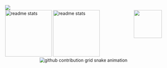<div>

  <a href="https://skillicons.dev">
    <img src="https://skillicons.dev/icons?i=angular,scss,ts,nodejs,js,git,linux,vscode,github" />
  </a>
</div>
<div>
  <img height="150cm" src="https://github-readme-stats.vercel.app/api?username=NotHiaki&count_private=true&show_icons=true&theme=github_dark&rank_icon=github&border_radius=12" alt="readme stats" />
  <img height="150cm" alt="readme stats" src="https://github-readme-stats.vercel.app/api/top-langs/?username=NotHiaki&layout=compact&langs_count=7&theme=github_dark&border_radius=10" />
  <a href="https://hiaki.vercel.app/" title="Enter the portal">
    <img src="https://static.wikia.nocookie.net/minecraft/images/f/fd/NetherPortalAnimated.gif/revision/latest?cb=20200112000746" align="right" width="90" /><br>
  </a>
</div>
<div align="center">
   <picture>
    <source media="(prefers-color-scheme: dark)" srcset="https://raw.githubusercontent.com/NotHiaki/NotHiaki/output/github-contribution-grid-snake-dark.svg">
    <source media="(prefers-color-scheme: light)" srcset="https://raw.githubusercontent.com/NotHiaki/NotHiaki/output/github-contribution-grid-snake.svg">
    <img alt="github contribution grid snake animation" src="https://raw.githubusercontent.com/NotHiaki/NotHiaki/output/github-contribution-grid-snake.svg">
  </picture>
</div>

<!--## Hi
  <img align="left" src="https://media.tenor.com/FFT4ra-XzRkAAAAd/nose-fur.gif" width="120" height="120" />
  <img align="left" src="https://media.tenor.com/kDk4lwsitdcAAAAC/cat-cat-eating-corn.gif" width="120" height="120" />
  <img align="left" src="https://media.tenor.com/t6-n6HOctngAAAAd/dog-funny-dog.gif" width="120" height="120" />
  <img align="left" src="https://media.tenor.com/wuyEcsxrvQwAAAAC/club-penguin-ghosthy.gif" width="120" height="120" />
  <img align="left" src="https://media.tenor.com/NQfq1liFH-8AAAAd/byuntear-sad.gif" width="120" height="120" />-->
